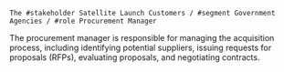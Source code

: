     The #stakeholder Satellite Launch Customers / #segment Government Agencies / #role Procurement Manager
The procurement manager is responsible for managing the acquisition process, including identifying potential suppliers, issuing requests for proposals (RFPs), evaluating proposals, and negotiating contracts.


